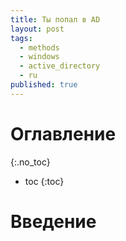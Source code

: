 ```yaml
---
title: Ты попал в AD
layout: post
tags:
  - methods
  - windows
  - active_directory
  - ru
published: true
---
```


# Оглавление
{:.no_toc}

* toc
{:toc}


# Введение
